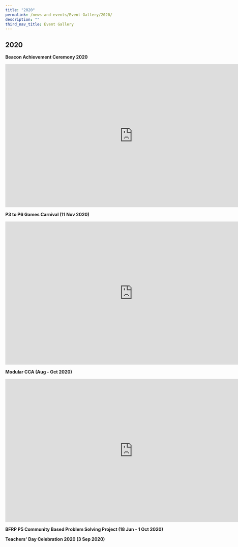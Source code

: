 ```yaml
---
title: "2020"
permalink: /news-and-events/Event-Gallery/2020/
description: ""
third_nav_title: Event Gallery
---
```

## 2020

**Beacon Achievement Ceremony 2020**
<iframe allowfullscreen="true" height="450" width="800" frameborder="0" src="https://docs.google.com/presentation/d/e/2PACX-1vSPtzyyT1MYw2oOWaM0iqn4Vu4P3su6iKe0piQ32TuDt4A4rjWbfryYM8oepPnorcB5vttvxg4pVx0P/embed?start=false&amp;loop=false&amp;delayms=3000"></iframe>

**P3 to P6 Games Carnival (11 Nov 2020)**
<iframe allowfullscreen="true" height="450" width="800" frameborder="0" src="https://docs.google.com/presentation/d/e/2PACX-1vQ8Xb7oLZd2eFbm1zcoiV3p323QnLaSlt0upSqNCfBfKubO8MRKlEAXJAEc7lrNv_EzYCsVNjvi2Cds/embed?start=false&amp;loop=false&amp;delayms=3000"></iframe>

**Modular CCA (Aug - Oct 2020)**
<iframe allowfullscreen="true" height="450" width="800" frameborder="0" src="https://docs.google.com/presentation/d/e/2PACX-1vRkKmwViQ6BnosRIZskDKvFCWabLW8-nAyzkx1JZocwV3gF7neucexbIR3ofXCEK5TCyKb6mORjnBZh/embed?start=false&amp;loop=false&amp;delayms=3000"></iframe>

**BFRP P5 Community Based Problem Solving Project (18 Jun - 1 Oct 2020)**

**Teachers' Day Celebration 2020 (3 Sep 2020)**
